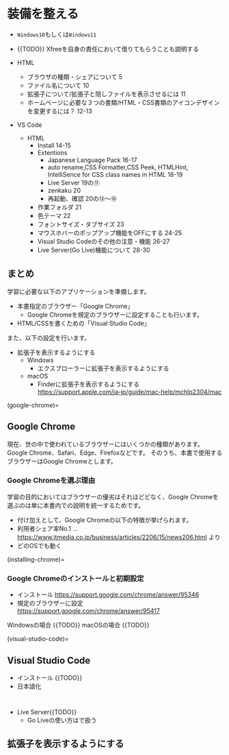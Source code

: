 # 装備を整える
- `Windows10`もしくは`Windows11`

- {{TODO}} Xfreeを自身の責任において借りてもらうことも説明する

- HTML
	- ブラウザの種類・シェアについて 5
	- ファイル名について 10
	- 拡張子について/拡張子と隠しファイルを表示させるには 11
	- ホームページに必要な３つの書類/HTML・CSS書類のアイコンデザインを変更するには？ 12-13
- VS Code
	- HTML
		- Install 14-15
		- Extentions
			- Japanese Language Pack 16-17
			- auto rename,CSS Formatter,CSS Peek, HTMLHint, IntelliSence for CSS class names in HTML 18-19
			- Live Server 19の⑪
			- zenkaku 20
			- 再起動、確認 20の⑬〜⑯
		- 作業フォルダ 21
		- 色テーマ 22
		- フォントサイズ・タブサイズ 23
		- マウスホバーのポップアップ機能をOFFにする 24-25
		- Visual Studio Codeのその他の注意・機能 26-27
		- Live Server(Go Live)機能について 28-30

## まとめ

学習に必要な以下のアプリケーションを準備します。
- 本書指定のブラウザー「Google Chrome」
  - Google Chromeを規定のブラウザーに設定することも行います。
- HTML/CSSを書くための「Visual Studio Code」

また、以下の設定を行います。
- 拡張子を表示するようにする
	- Windows
	  - エクスプローラーに拡張子を表示するようにする
	- macOS
	  - Finderに拡張子を表示するようにする
		https://support.apple.com/ja-jp/guide/mac-help/mchlp2304/mac

(google-chrome)=
## Google Chrome

現在、世の中で使われているブラウザーにはいくつかの種類があります。Google Chrome、Safari、Edge、Firefoxなどです。
そのうち、本書で使用するブラウザーはGoogle Chromeとします。

### Google Chromeを選ぶ理由

学習の目的においてはブラウザーの優劣はそれほどどなく、Google Chromeを選ぶのは単に本書内での説明を統一するためです。
 - 付け加えとして、Google Chromeの以下の特徴が挙げられます。
  - 利用者シェア率No.1 ... https://www.itmedia.co.jp/business/articles/2206/15/news206.html より
  - どのOSでも動く

(installing-chrome)=
### Google Chromeのインストールと初期設定
- インストール
	https://support.google.com/chrome/answer/95346
- 規定のブラウザーに設定
	https://support.google.com/chrome/answer/95417

Windowsの場合
{{TODO}}
macOSの場合
{{TODO}}

(visual-studio-code)=
## Visual Studio Code
- インストール
{{TODO}}
- 日本語化
```{figure} https://i.gyazo.com/8ff02ee08449fc4fb9f18828b6e990f8.png
```
```{figure} https://i.gyazo.com/9bdb9c6fb2d29850611f6e3f79f669f4.png
```

- Live Server{{TODO}}
	- Go Liveの使い方は[](step-new-editing)で扱う

## 拡張子を表示するようにする

```{include} cards/extension-settings.md
```
